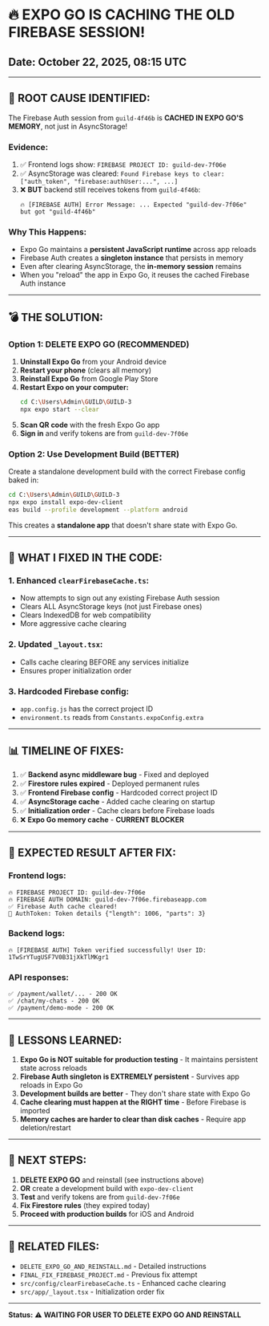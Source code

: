# 🔥 **EXPO GO IS CACHING THE OLD FIREBASE SESSION!**

## Date: October 22, 2025, 08:15 UTC

---

## 🚨 **ROOT CAUSE IDENTIFIED:**

The Firebase Auth session from `guild-4f46b` is **CACHED IN EXPO GO'S MEMORY**, not just in AsyncStorage!

### **Evidence:**

1. ✅ Frontend logs show: `FIREBASE PROJECT ID: guild-dev-7f06e`
2. ✅ AsyncStorage was cleared: `Found Firebase keys to clear: ["auth_token", "firebase:authUser:...", ...]`
3. ❌ **BUT** backend still receives tokens from `guild-4f46b`:
   ```
   🔥 [FIREBASE AUTH] Error Message: ... Expected "guild-dev-7f06e" but got "guild-4f46b"
   ```

### **Why This Happens:**

- Expo Go maintains a **persistent JavaScript runtime** across app reloads
- Firebase Auth creates a **singleton instance** that persists in memory
- Even after clearing AsyncStorage, the **in-memory session** remains
- When you "reload" the app in Expo Go, it reuses the cached Firebase Auth instance

---

## 💣 **THE SOLUTION:**

### **Option 1: DELETE EXPO GO (RECOMMENDED)**

1. **Uninstall Expo Go** from your Android device
2. **Restart your phone** (clears all memory)
3. **Reinstall Expo Go** from Google Play Store
4. **Restart Expo on your computer:**
   ```bash
   cd C:\Users\Admin\GUILD\GUILD-3
   npx expo start --clear
   ```
5. **Scan QR code** with the fresh Expo Go app
6. **Sign in** and verify tokens are from `guild-dev-7f06e`

### **Option 2: Use Development Build (BETTER)**

Create a standalone development build with the correct Firebase config baked in:

```bash
cd C:\Users\Admin\GUILD\GUILD-3
npx expo install expo-dev-client
eas build --profile development --platform android
```

This creates a **standalone app** that doesn't share state with Expo Go.

---

## 🔧 **WHAT I FIXED IN THE CODE:**

### **1. Enhanced `clearFirebaseCache.ts`:**
- Now attempts to sign out any existing Firebase Auth session
- Clears ALL AsyncStorage keys (not just Firebase ones)
- Clears IndexedDB for web compatibility
- More aggressive cache clearing

### **2. Updated `_layout.tsx`:**
- Calls cache clearing BEFORE any services initialize
- Ensures proper initialization order

### **3. Hardcoded Firebase config:**
- `app.config.js` has the correct project ID
- `environment.ts` reads from `Constants.expoConfig.extra`

---

## 📊 **TIMELINE OF FIXES:**

1. ✅ **Backend async middleware bug** - Fixed and deployed
2. ✅ **Firestore rules expired** - Deployed permanent rules
3. ✅ **Frontend Firebase config** - Hardcoded correct project ID
4. ✅ **AsyncStorage cache** - Added cache clearing on startup
5. ✅ **Initialization order** - Cache clears before Firebase loads
6. ❌ **Expo Go memory cache** - **CURRENT BLOCKER**

---

## 🎯 **EXPECTED RESULT AFTER FIX:**

### **Frontend logs:**
```
🔥 FIREBASE PROJECT ID: guild-dev-7f06e
🔥 FIREBASE AUTH DOMAIN: guild-dev-7f06e.firebaseapp.com
✅ Firebase Auth cache cleared!
🔐 AuthToken: Token details {"length": 1006, "parts": 3}
```

### **Backend logs:**
```
🔥 [FIREBASE AUTH] Token verified successfully! User ID: 1TwSrYTugUSF7V0B31jXkTlMKgr1
```

### **API responses:**
```
✅ /payment/wallet/... - 200 OK
✅ /chat/my-chats - 200 OK
✅ /payment/demo-mode - 200 OK
```

---

## 📝 **LESSONS LEARNED:**

1. **Expo Go is NOT suitable for production testing** - It maintains persistent state across reloads
2. **Firebase Auth singleton is EXTREMELY persistent** - Survives app reloads in Expo Go
3. **Development builds are better** - They don't share state with Expo Go
4. **Cache clearing must happen at the RIGHT time** - Before Firebase is imported
5. **Memory caches are harder to clear than disk caches** - Require app deletion/restart

---

## 🚀 **NEXT STEPS:**

1. **DELETE EXPO GO** and reinstall (see instructions above)
2. **OR** create a development build with `expo-dev-client`
3. **Test** and verify tokens are from `guild-dev-7f06e`
4. **Fix Firestore rules** (they expired today)
5. **Proceed with production builds** for iOS and Android

---

## 🔗 **RELATED FILES:**

- `DELETE_EXPO_GO_AND_REINSTALL.md` - Detailed instructions
- `FINAL_FIX_FIREBASE_PROJECT.md` - Previous fix attempt
- `src/config/clearFirebaseCache.ts` - Enhanced cache clearing
- `src/app/_layout.tsx` - Initialization order fix

---

**Status:** ⚠️ **WAITING FOR USER TO DELETE EXPO GO AND REINSTALL**

